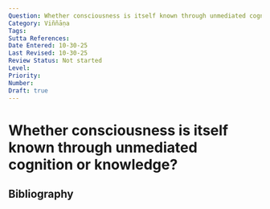 ```yaml
---
Question: Whether consciousness is itself known through unmediated cognition or knowledge?
Category: Viññāṇa
Tags: 
Sutta References: 
Date Entered: 10-30-25
Last Revised: 10-30-25
Review Status: Not started
Level: 
Priority: 
Number: 
Draft: true
---
```


# Whether consciousness is itself known through unmediated cognition or knowledge?

## Bibliography

<!-- 

Notes:



-->